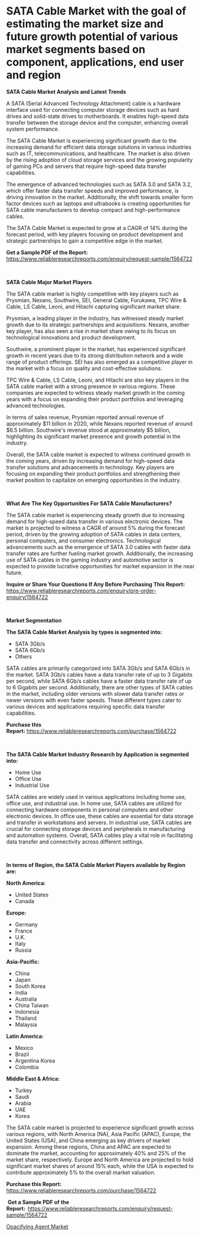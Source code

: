<p><h1>SATA Cable Market with the goal of estimating the market size and future growth potential of various market segments based on component, applications, end user and region</h1></p><p><strong>SATA Cable Market Analysis and Latest Trends</strong></p>
<p><p>A SATA (Serial Advanced Technology Attachment) cable is a hardware interface used for connecting computer storage devices such as hard drives and solid-state drives to motherboards. It enables high-speed data transfer between the storage device and the computer, enhancing overall system performance.</p><p>The SATA Cable Market is experiencing significant growth due to the increasing demand for efficient data storage solutions in various industries such as IT, telecommunications, and healthcare. The market is also driven by the rising adoption of cloud storage services and the growing popularity of gaming PCs and servers that require high-speed data transfer capabilities.</p><p>The emergence of advanced technologies such as SATA 3.0 and SATA 3.2, which offer faster data transfer speeds and improved performance, is driving innovation in the market. Additionally, the shift towards smaller form factor devices such as laptops and ultrabooks is creating opportunities for SATA cable manufacturers to develop compact and high-performance cables.</p><p>The SATA Cable Market is expected to grow at a CAGR of 14% during the forecast period, with key players focusing on product development and strategic partnerships to gain a competitive edge in the market.</p></p>
<p><strong>Get a Sample PDF of the Report:&nbsp;</strong> <a href="https://www.reliableresearchreports.com/enquiry/request-sample/1564722">https://www.reliableresearchreports.com/enquiry/request-sample/1564722</a></p>
<p>&nbsp;</p>
<p><strong>SATA Cable Major Market Players</strong></p>
<p><p>The SATA cable market is highly competitive with key players such as Prysmian, Nexans, Southwire, SEI, General Cable, Furukawa, TPC Wire & Cable, LS Cable, Leoni, and Hitachi capturing significant market share.</p><p>Prysmian, a leading player in the industry, has witnessed steady market growth due to its strategic partnerships and acquisitions. Nexans, another key player, has also seen a rise in market share owing to its focus on technological innovations and product development.</p><p>Southwire, a prominent player in the market, has experienced significant growth in recent years due to its strong distribution network and a wide range of product offerings. SEI has also emerged as a competitive player in the market with a focus on quality and cost-effective solutions.</p><p>TPC Wire & Cable, LS Cable, Leoni, and Hitachi are also key players in the SATA cable market with a strong presence in various regions. These companies are expected to witness steady market growth in the coming years with a focus on expanding their product portfolios and leveraging advanced technologies.</p><p>In terms of sales revenue, Prysmian reported annual revenue of approximately $11 billion in 2020, while Nexans reported revenue of around $6.5 billion. Southwire's revenue stood at approximately $5 billion, highlighting its significant market presence and growth potential in the industry.</p><p>Overall, the SATA cable market is expected to witness continued growth in the coming years, driven by increasing demand for high-speed data transfer solutions and advancements in technology. Key players are focusing on expanding their product portfolios and strengthening their market position to capitalize on emerging opportunities in the industry.</p></p>
<p>&nbsp;</p>
<p><strong>What Are The Key Opportunities For SATA Cable Manufacturers?</strong></p>
<p><p>The SATA cable market is experiencing steady growth due to increasing demand for high-speed data transfer in various electronic devices. The market is projected to witness a CAGR of around 5% during the forecast period, driven by the growing adoption of SATA cables in data centers, personal computers, and consumer electronics. Technological advancements such as the emergence of SATA 3.0 cables with faster data transfer rates are further fueling market growth. Additionally, the increasing use of SATA cables in the gaming industry and automotive sector is expected to provide lucrative opportunities for market expansion in the near future.</p></p>
<p><strong>Inquire or Share Your Questions If Any Before Purchasing This Report:</strong> <a href="https://www.reliableresearchreports.com/enquiry/pre-order-enquiry/1564722">https://www.reliableresearchreports.com/enquiry/pre-order-enquiry/1564722</a></p>
<p>&nbsp;</p>
<p><strong>Market Segmentation</strong></p>
<p><strong>The SATA Cable Market Analysis by types is segmented into:</strong></p>
<p><ul><li>SATA 3Gb/s</li><li>SATA 6Gb/s</li><li>Others</li></ul></p>
<p><p>SATA cables are primarily categorized into SATA 3Gb/s and SATA 6Gb/s in the market. SATA 3Gb/s cables have a data transfer rate of up to 3 Gigabits per second, while SATA 6Gb/s cables have a faster data transfer rate of up to 6 Gigabits per second. Additionally, there are other types of SATA cables in the market, including older versions with slower data transfer rates or newer versions with even faster speeds. These different types cater to various devices and applications requiring specific data transfer capabilities.</p></p>
<p><strong>Purchase this Report:&nbsp;</strong><a href="https://www.reliableresearchreports.com/purchase/1564722">https://www.reliableresearchreports.com/purchase/1564722</a></p>
<p>&nbsp;</p>
<p><strong>The SATA Cable Market Industry Research by Application is segmented into:</strong></p>
<p><ul><li>Home Use</li><li>Office Use</li><li>Industrial Use</li></ul></p>
<p><p>SATA cables are widely used in various applications including home use, office use, and industrial use. In home use, SATA cables are utilized for connecting hardware components in personal computers and other electronic devices. In office use, these cables are essential for data storage and transfer in workstations and servers. In industrial use, SATA cables are crucial for connecting storage devices and peripherals in manufacturing and automation systems. Overall, SATA cables play a vital role in facilitating data transfer and connectivity across different settings.</p></p>
<p>&nbsp;</p>
<p><strong>In terms of Region, the SATA Cable Market Players available by Region are:</strong></p>
<p>
    <p> <strong> North America: </strong>
        <ul>
            <li>United States</li>
            <li>Canada</li>
        </ul>
        </p> 
    <p> <strong> Europe: </strong>
        <ul>
            <li>Germany</li>
            <li>France</li>
            <li>U.K.</li>
            <li>Italy</li>
            <li>Russia</li>
        </ul>
        </p> 
    <p> <strong> Asia-Pacific: </strong>
        <ul>
            <li>China</li>
            <li>Japan</li>
            <li>South Korea</li>
            <li>India</li>
            <li>Australia</li>
            <li>China Taiwan</li>
            <li>Indonesia</li>
            <li>Thailand</li>
            <li>Malaysia</li>
        </ul>
        </p> 
    <p> <strong> Latin America: </strong>
        <ul>
            <li>Mexico</li>
            <li>Brazil</li>
            <li>Argentina Korea</li>
            <li>Colombia</li>
        </ul>
        </p> 
    <p> <strong> Middle East & Africa: </strong>
        <ul>
            <li>Turkey</li>
            <li>Saudi</li>
            <li>Arabia</li>
            <li>UAE</li>
            <li>Korea</li>
        </ul>
    </p>
    </p>
<p><p>The SATA cable market is projected to experience significant growth across various regions, with North America (NA), Asia Pacific (APAC), Europe, the United States (USA), and China emerging as key drivers of market expansion. Among these regions, China and APAC are expected to dominate the market, accounting for approximately 40% and 25% of the market share, respectively. Europe and North America are projected to hold significant market shares of around 15% each, while the USA is expected to contribute approximately 5% to the overall market valuation.</p></p>
<p><strong>Purchase this Report: </strong><a href="https://www.reliableresearchreports.com/purchase/1564722">https://www.reliableresearchreports.com/purchase/1564722</a></p>
<p>&nbsp;<strong>Get a Sample PDF of the Report:&nbsp;&nbsp;</strong><a href="https://www.reliableresearchreports.com/enquiry/request-sample/1564722">https://www.reliableresearchreports.com/enquiry/request-sample/1564722</a></p>
<p><strong></strong></p>
<p><p><a href="https://fearless-okapi-6c8.notion.site/Opacifying-Agent-Market-Share-Market-New-Trends-Analysis-Report-By-Type-By-Application-By-End-us-ace3cdeae2c14518a56043f90f61d806">Opacifying Agent Market</a></p></p>